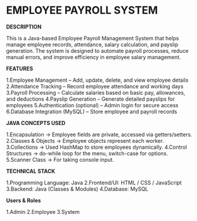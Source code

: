 # EMPLOYEE PAYROLL SYSTEM
**DESCRIPTION**

This is a Java-based Employee Payroll Management System that helps manage employee records, attendance, salary calculation, and payslip generation. 
The system is designed to automate payroll processes, reduce manual errors, and improve efficiency in employee salary management.

**FEATURES**

 1.Employee Management – Add, update, delete, and view employee details
 2.Attendance Tracking – Record employee attendance and working days
 3.Payroll Processing – Calculate salaries based on basic pay, allowances, and deductions
 4.Payslip Generation – Generate detailed payslips for employees
 5.Authentication (optional) – Admin login for secure access
 6.Database Integration (MySQL) – Store employee and payroll records

 **JAVA CONCEPTS USED**

 1.Encapsulation → Employee fields are private, accessed via getters/setters.
 2.Classes & Objects → Employee objects represent each worker.
 3.Collections → Used HashMap to store employees dynamically.
 4.Control Structures → do-while loop for the menu, switch-case for options.
 5.Scanner Class → For taking console input.

 **TECHNICAL STACK**

 1.Programming Language: Java
 2.Frontend/UI: HTML / CSS / JavaScript
 3.Backend: Java (Classes & Modules)
 4.Database: MySQL 

**Users & Roles**

1.Admin 
2.Employee
3.System 




